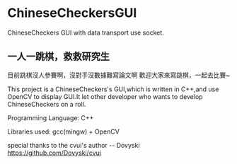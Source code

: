 # ChineseCheckersGUI
ChineseCheckers GUI with data transport use socket.

## 一人一跳棋，救救研究生
目前跳棋沒人參賽啊，沒對手沒數據難寫論文啊
歡迎大家來寫跳棋，一起去比賽~

This project is a ChineseCheckers's GUI,which is written in C++,and use OpenCV to display GUI.It let other developer who wants to develop ChineseCheckers on a roll.

Programming Language:
C++

Libraries used:
gcc(mingw) + OpenCV

special thanks to the cvui's author -- Dovyski
https://github.com/Dovyski/cvui
